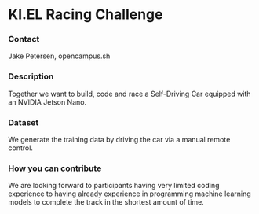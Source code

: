 # KI.EL Racing Challenge

### **Contact**

Jake Petersen, opencampus.sh

### Description

Together we want to build, code and race a Self-Driving Car equipped with an NVIDIA Jetson Nano.

### Dataset

We generate the training data by driving the car via a manual remote control.

### How you can contribute

We are looking forward to participants having very limited coding experience to having already experience in programming machine learning models to complete the track in the shortest amount of time.
